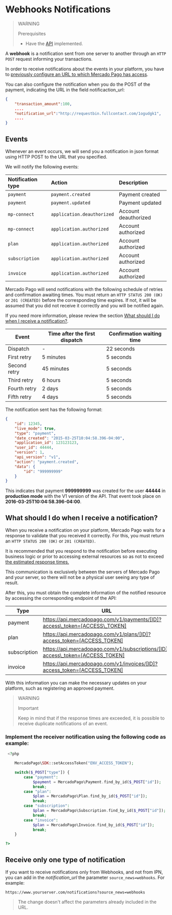 # Webhooks Notifications

> WARNING
>
> Prerequisites
>
> * Have the [API](https://www.mercadopago.com.ar/developers/en/guides/payments/api/introduction) implemented.

A **webhook** is a notification sent from one server to another through an `HTTP POST` request informing your transactions.

In order to receive notifications about the events in your platform, you have to [previously configure an URL to which Mercado Pago has access](https://www.mercadopago.com/mla/account/webhooks).


You can also configure the notification when you do the POST of the payment, indicating the URL in the field notificaction_url:

```json
{
	"transaction_amount":100,
	....
	"notification_url":"http://requestbin.fullcontact.com/1ogudgk1",
    ....
}
```

## Events

Whenever an event occurs, we will send you a notification in json format using HTTP POST to the URL that you specified.

We will notify the following events:

| Notification type    |           Action           |        Description           |
| :------------------- | :------------------------- | :--------------------------- |
| `payment`            | `payment.created`          | Payment created              |
| `payment`            | `payment.updated`          | Payment updated              |
| `mp-connect`         | `application.deauthorized` | Account deauthorized         |
| `mp-connect`         | `application.authorized`   | Account authorized           |
| `plan`               | `application.authorized`   | Account authorized           |
| `subscription`       | `application.authorized`   | Account authorized           |
| `invoice`            | `application.authorized`   | Account authorized           |

Mercado Pago will send notifications with the following schedule of retries and confirmation awaiting times. You must return an `HTTP STATUS 200 (OK)` or `201 (CREATED)` before the corresponding time expires. If not, it will be assumed that you did not receive it correctly and you will be notified again.

If you need more information, please review the section [What should I do when I receive a notification?](#bookmark_what_should_i_do_after_receiving_a_notification?).

| Event        | Time after the first dispatch | Confirmation waiting time |
|--------------|-------------------------------|---------------------------|
| Dispatch     | -                             | 22 seconds                |
| First retry  | 5 minutes                     | 5 seconds                 |
| Second retry | 45 minutes                    | 5 seconds                 |
| Third retry  | 6 hours                       | 5 seconds                 |
| Fourth retry | 2 days                        | 5 seconds                 |
| Fifth retry  | 4 days                        | 5 seconds                 |

The notification sent has the following format:

```json
{
    "id": 12345,
    "live_mode": true,
    "type": "payment",
    "date_created": "2015-03-25T10:04:58.396-04:00",
    "application_id": 123123123,
    "user_id": 44444,
    "version": 1,
    "api_version": "v1",
    "action": "payment.created",
    "data": {
        "id": "999999999"
    }
}
```
This indicates that payment **999999999** was created for the user **44444** in **production mode** with the V1 version of the API. That event took place on **2016-03-25T10:04:58.396-04:00**.


## What should I do when I receive a notification?


When you receive a notification on your platform, Mercado Pago waits for a response to validate that you received it correctly. For this, you must return an `HTTP STATUS 200 (OK)` or `201 (CREATED)`.

It is recommended that you respond to the notification before executing business logic or prior to accessing external resources so as not to exceed [the estimated response times.](#bookmark_events)

This communication is exclusively between the servers of Mercado Pago and your server, so there will not be a physical user seeing any type of result.

After this, you must obtain the complete information of the notified resource by accessing the corresponding endpoint of the API:


Type         | URL                                                | Documentation
------------ | -------------------------------------------------- | --------------------
payment      | https://api.mercadopago.com/v1/payments/[ID]?access\_token=[ACCESS\_TOKEN]      | [see documentation](https://www.mercadopago.com.ar/developers/en/reference/payments/_payments_id/get/)
plan         | https://api.mercadopago.com/v1/plans/[ID]?access_token=[ACCESS_TOKEN]         | -
subscription | https://api.mercadopago.com/v1/subscriptions/[ID]?access\_token=[ACCESS_TOKEN] | -
invoice      | https://api.mercadopago.com/v1/invoices/[ID]?access_token=[ACCESS_TOKEN]      | [see documentation](https://www.mercadopago.com.ar/developers/en/reference/invoices/_invoices_id/get/)

With this information you can make the necessary updates on your platform, such as registering an approved payment.

> WARNING
>
> Important
>
> Keep in mind that if the response times are exceeded, it is possible to receive duplicate notifications of an event.

### Implement the receiver notification using the following code as example:

```php
 <?php

    MercadoPago\SDK::setAccessToken("ENV_ACCESS_TOKEN");

    switch($_POST["type"]) {
        case "payment":
            $payment = MercadoPago\Payment.find_by_id($_POST["id"]);
            break;
        case "plan":
            $plan = MercadoPago\Plan.find_by_id($_POST["id"]);
            break;
        case "subscription":
            $plan = MercadoPago\Subscription.find_by_id($_POST["id"]);
            break;
        case "invoice":
            $plan = MercadoPago\Invoice.find_by_id($_POST["id"]);
            break;
    }

?>
```

## Receive only one type of notification

If you want to receive notifications only from Webhooks, and not from IPN, you can add in the *notification_url* the parameter `source_news=webhooks`. For example:

`https://www.yourserver.com/notifications?source_news=webhooks`

> The change doesn't affect the parameters already included in the URL.
